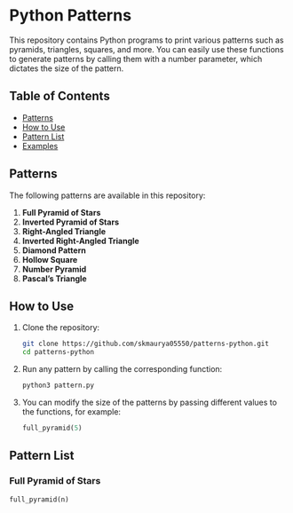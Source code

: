 # Python Patterns

This repository contains Python programs to print various patterns such as pyramids, triangles, squares, and more. You can easily use these functions to generate patterns by calling them with a number parameter, which dictates the size of the pattern.

## Table of Contents
- [Patterns](#patterns)
- [How to Use](#how-to-use)
- [Pattern List](#pattern-list)
- [Examples](#examples)

## Patterns
The following patterns are available in this repository:

1. **Full Pyramid of Stars**
2. **Inverted Pyramid of Stars**
3. **Right-Angled Triangle**
4. **Inverted Right-Angled Triangle**
5. **Diamond Pattern**
6. **Hollow Square**
7. **Number Pyramid**
8. **Pascal’s Triangle**

## How to Use
1. Clone the repository:
    ```bash
    git clone https://github.com/skmaurya05550/patterns-python.git
    cd patterns-python
    ```

2. Run any pattern by calling the corresponding function:
    ```bash
    python3 pattern.py
    ```

3. You can modify the size of the patterns by passing different values to the functions, for example:
    ```python
    full_pyramid(5)
    ```

## Pattern List

### Full Pyramid of Stars
```python
full_pyramid(n)
